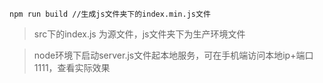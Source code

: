 

```
npm run build //生成js文件夹下的index.min.js文件
```
> src下的index.js 为源文件，js文件夹下为生产环境文件

>node环境下启动server.js文件起本地服务，可在手机端访问本地ip+端口1111，查看实际效果